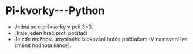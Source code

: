 # Pi-kvorky---Python
- Jedná se o piškvorky v poli 3×3.
- Hraje jeden hráč proti počítači
- Je zde možnost úmyslného blokování hráče počítačem (V nastavení lze změnit hodnota šance).

